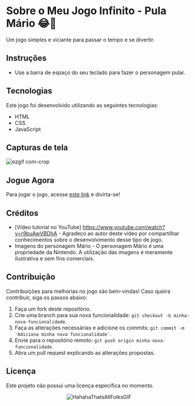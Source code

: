 # Sobre o Meu Jogo Infinito - Pula Mário 😂🤣

Um jogo simples e viciante para passar o tempo e se divertir.

## Instruções

- Use a barra de espaço do seu teclado para fazer o personagem pular.

## Tecnologias

Este jogo foi desenvolvido utilizando as seguintes tecnologias:

- HTML
- CSS
- JavaScript

## Capturas de tela

![ezgif com-crop](https://github.com/CamiloACarvalho/CamiloACarvalho.github.io/assets/111397870/edc76bc3-3b9a-44d7-8780-040a7b00bb5e)

## Jogue Agora

Para jogar o jogo, acesse [este link](cac_jump-mario.surge.sh) e divirta-se!

## Créditos

- [Vídeo tutorial no YouTube] https://www.youtube.com/watch?v=r9buAwVBDhA - Agradeço ao autor deste vídeo por compartilhar conhecimentos sobre o desenvolvimento desse tipo de jogo.
- Imagens do personagem Mário - O personagem Mário é uma propriedade da Nintendo. A utilização das imagens é meramente ilustrativa e sem fins comerciais.

## Contribuição

Contribuições para melhorias no jogo são bem-vindas! Caso queira contribuir, siga os passos abaixo:

1. Faça um fork deste repositório.
2. Crie uma branch para sua nova funcionalidade: `git checkout -b minha-nova-funcionalidade`.
3. Faça as alterações necessárias e adicione os commits: `git commit -m 'Adiciona minha nova funcionalidade'`.
4. Envie para o repositório remoto: `git push origin minha-nova-funcionalidade`.
5. Abra um pull request explicando as alterações propostas.

## Licença

Este projeto não possui uma licença específica no momento. 


<div align="center">

![HahahaThatsAllFolksGIF](https://user-images.githubusercontent.com/111397870/191869320-5b743ca6-adb7-40fc-aeaf-f7a727cfd016.gif)
